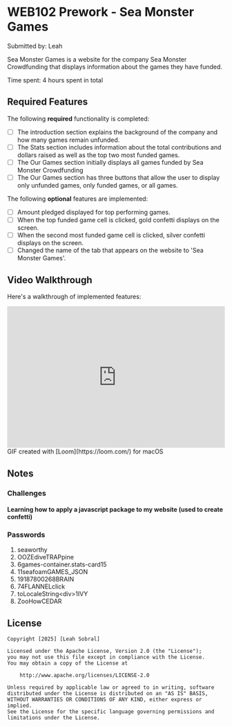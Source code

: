 # WEB102 Prework - Sea Monster Games

Submitted by: Leah

Sea Monster Games is a website for the company Sea Monster Crowdfunding that displays information about the games they have funded.

Time spent: 4 hours spent in total

## Required Features

The following **required** functionality is completed:

* [ ] The introduction section explains the background of the company and how many games remain unfunded.
* [ ] The Stats section includes information about the total contributions and dollars raised as well as the top two most funded games.
* [ ] The Our Games section initially displays all games funded by Sea Monster Crowdfunding
* [ ] The Our Games section has three buttons that allow the user to display only unfunded games, only funded games, or all games.

The following **optional** features are implemented:

* [ ] Amount pledged displayed for top performing games.
* [ ] When the top funded game cell is clicked, gold confetti displays on the screen.
* [ ] When the second most funded game cell is clicked, silver confetti displays on the screen.
* [ ] Changed the name of the tab that appears on the website to 'Sea Monster Games'.

## Video Walkthrough

Here's a walkthrough of implemented features:

<div style="position: relative; padding-bottom: 64.92178098676294%; height: 0;"><iframe src="https://www.loom.com/embed/eeff250bb3594406aab553288b40bc17?sid=3bda44fa-ecf9-4f57-9d38-e2de6e262507" frameborder="0" webkitallowfullscreen mozallowfullscreen allowfullscreen style="position: absolute; top: 0; left: 0; width: 100%; height: 100%;"></iframe></div>
<!-- Replace this with whatever GIF tool you used! -->
GIF created with [Loom](https://loom.com/) for macOS

## Notes

### Challenges
#### Learning how to apply a javascript package to my website (used to create confetti)

### Passwords
1. seaworthy
2. OOZEdiveTRAPpine
3. 6games-container.stats-card15
4. 11seafoamGAMES_JSON
5. 19187800268BRAIN
6. 74FLANNELclick 
7. toLocaleString&lt;div&gt;1IVY
8. ZooHowCEDAR

## License

    Copyright [2025] [Leah Sobral]

    Licensed under the Apache License, Version 2.0 (the "License");
    you may not use this file except in compliance with the License.
    You may obtain a copy of the License at

        http://www.apache.org/licenses/LICENSE-2.0

    Unless required by applicable law or agreed to in writing, software
    distributed under the License is distributed on an "AS IS" BASIS,
    WITHOUT WARRANTIES OR CONDITIONS OF ANY KIND, either express or implied.
    See the License for the specific language governing permissions and
    limitations under the License.
